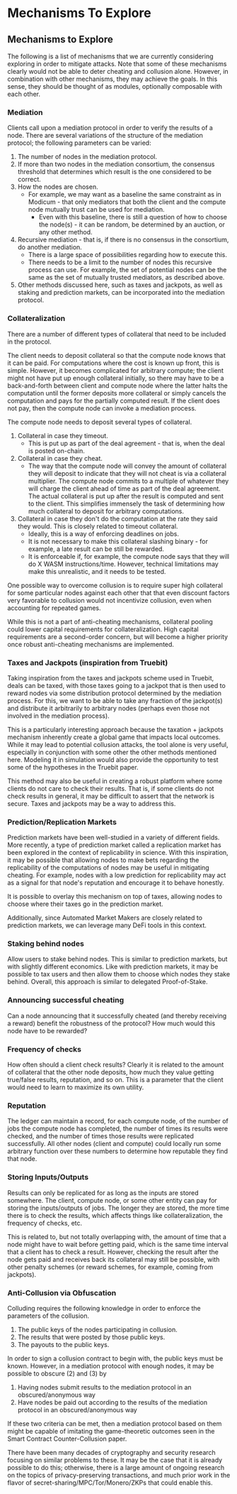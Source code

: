 # Mechanisms To Explore

## Mechanisms to Explore

The following is a list of mechanisms that we are currently considering exploring in order to mitigate attacks. Note that some of these mechanisms clearly would not be able to deter cheating and collusion alone. However, in combination with other mechanisms, they may achieve the goals. In this sense, they should be thought of as modules, optionally composable with each other.

### Mediation

Clients call upon a mediation protocol in order to verify the results of a node. There are several variations of the structure of the mediation protocol; the following parameters can be varied:

1. The number of nodes in the mediation protocol.
2. If more than two nodes in the mediation consortium, the consensus threshold that determines which result is the one considered to be correct.
3. How the nodes are chosen.
   * For example, we may want as a baseline the same constraint as in Modicum - that only mediators that both the client and the compute node mutually trust can be used for mediation.
     * Even with this baseline, there is still a question of how to choose the node(s) - it can be random, be determined by an auction, or any other method.
4. Recursive mediation - that is, if there is no consensus in the consortium, do another mediation.
   * There is a large space of possibilities regarding how to execute this.
   * There needs to be a limit to the number of nodes this recursive process can use. For example, the set of potential nodes can be the same as the set of mutually trusted mediators, as described above.
5. Other methods discussed here, such as taxes and jackpots, as well as staking and prediction markets, can be incorporated into the mediation protocol.

### Collateralization

There are a number of different types of collateral that need to be included in the protocol.

The client needs to deposit collateral so that the compute node knows that it can be paid. For computations where the cost is known up front, this is simple. However, it becomes complicated for arbitrary compute; the client might not have put up enough collateral initially, so there may have to be a back-and-forth between client and compute node where the latter halts the computation until the former deposits more collateral or simply cancels the computation and pays for the partially computed result. If the client does not pay, then the compute node can invoke a mediation process.

The compute node needs to deposit several types of collateral.

1. Collateral in case they timeout.
   * This is put up as part of the deal agreement - that is, when the deal is posted on-chain.
2. Collateral in case they cheat.
   * The way that the compute node will convey the amount of collateral they will deposit to indicate that they will not cheat is via a collateral multiplier. The compute node commits to a multiple of whatever they will charge the client ahead of time as part of the deal agreement. The actual collateral is put up after the result is computed and sent to the client. This simplifies immensely the task of determining how much collateral to deposit for arbitrary computations.
3. Collateral in case they don't do the computation at the rate they said they would. This is closely related to timeout collateral.
   * Ideally, this is a way of enforcing deadlines on jobs.
   * It is not necessary to make this collateral slashing binary - for example, a late result can be still be rewarded.
   * It is enforceable if, for example, the compute node says that they will do X WASM instructions/time. However, technical limitations may make this unrealistic, and it needs to be tested.

One possible way to overcome collusion is to require super high collateral for some particular nodes against each other that that even discount factors very favorable to collusion would not incentivize collusion, even when accounting for repeated games.

While this is not a part of anti-cheating mechanisms, collateral pooling could lower capital requirements for collateralization. High capital requirements are a second-order concern, but will become a higher priority once robust anti-cheating mechanisms are implemented.

### Taxes and Jackpots (inspiration from Truebit)

Taking inspiration from the taxes and jackpots scheme used in Truebit, deals can be taxed, with those taxes going to a jackpot that is then used to reward nodes via some distribution protocol determined by the mediation process. For this, we want to be able to take any fraction of the jackpot(s) and distribute it arbitrarily to arbitrary nodes (perhaps even those not involved in the mediation process).

This is a particularly interesting approach because the taxation + jackpots mechanism inherently create a global game that impacts local outcomes. While it may lead to potential collusion attacks, the tool alone is very useful, especially in conjunction with some other the other methods mentioned here. Modeling it in simulation would also provide the opportunity to test some of the hypotheses in the Truebit paper.

This method may also be useful in creating a robust platform where some clients do not care to check their results. That is, if some clients do not check results in general, it may be difficult to assert that the network is secure. Taxes and jackpots may be a way to address this.

### Prediction/Replication Markets

Prediction markets have been well-studied in a variety of different fields. More recently, a type of prediction market called a replication market has been explored in the context of replicability in science. With this inspiration, it may be possible that allowing nodes to make bets regarding the replicability of the computations of nodes may be useful in mitigating cheating. For example, nodes with a low prediction for replicability may act as a signal for that node's reputation and encourage it to behave honestly.

It is possible to overlay this mechanism on top of taxes, allowing nodes to choose where their taxes go in the prediction market.

Additionally, since Automated Market Makers are closely related to prediction markets, we can leverage many DeFi tools in this context.

### Staking behind nodes

Allow users to stake behind nodes. This is similar to prediction markets, but with slightly different economics. Like with prediction markets, it may be possible to tax users and then allow them to choose which nodes they stake behind. Overall, this approach is similar to delegated Proof-of-Stake.

### Announcing successful cheating

Can a node announcing that it successfully cheated (and thereby receiving a reward) benefit the robustness of the protocol? How much would this node have to be rewarded?

### Frequency of checks

How often should a client check results? Clearly it is related to the amount of collateral that the other node deposits, how much they value getting true/false results, reputation, and so on. This is a parameter that the client would need to learn to maximize its own utility.

### Reputation

The ledger can maintain a record, for each compute node, of the number of jobs the compute node has completed, the number of times its results were checked, and the number of times those results were replicated successfully. All other nodes (client and compute) could locally run some arbitrary function over these numbers to determine how reputable they find that node.

### Storing Inputs/Outputs

Results can only be replicated for as long as the inputs are stored somewhere. The client, compute node, or some other entity can pay for storing the inputs/outputs of jobs. The longer they are stored, the more time there is to check the results, which affects things like collateralization, the frequency of checks, etc.

This is related to, but not totally overlapping with, the amount of time that a node might have to wait before getting paid, which is the same time interval that a client has to check a result. However, checking the result after the node gets paid and receives back its collateral may still be possible, with other penalty schemes (or reward schemes, for example, coming from jackpots).

### Anti-Collusion via Obfuscation

Colluding requires the following knowledge in order to enforce the parameters of the collusion.

1. The public keys of the nodes participating in collusion.
2. The results that were posted by those public keys.
3. The payouts to the public keys.

In order to sign a collusion contract to begin with, the public keys must be known. However, in a mediation protocol with enough nodes, it may be possible to obscure (2) and (3) by

1. Having nodes submit results to the mediation protocol in an obscured/anonymous way
2. Have nodes be paid out according to the results of the mediation protocol in an obscured/anonymous way

If these two criteria can be met, then a mediation protocol based on them might be capable of imitating the game-theoretic outcomes seen in the Smart Contract Counter-Collusion paper.

There have been many decades of cryptography and security research focusing on similar problems to these. It may be the case that it is already possible to do this; otherwise, there is a large amount of ongoing research on the topics of privacy-preserving transactions, and much prior work in the flavor of secret-sharing/MPC/Tor/Monero/ZKPs that could enable this.
